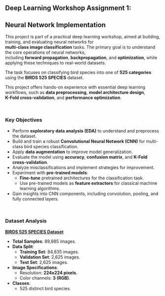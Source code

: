 ## Deep Learning Workshop Assignment 1: 
## Neural Network Implementation

This project is part of a practical deep learning workshop, aimed at building, training, and evaluating neural networks for   
**multi-class image classification** tasks. The primary goal is to understand the core operations of neural networks,  
including **forward propagation**, **backpropagation**, and **optimization**, while applying these techniques to real-world datasets. 

The task focuses on classifying bird species into one of **525 categories** using the **BIRDS 525 SPECIES** dataset.  

This project offers hands-on experience with essential deep learning workflows, such as **data preprocessing**, **model architecture design**,  
**K-Fold cross-validation**, and **performance optimization**.

&nbsp;  
### **Key Objectives**
- Perform **exploratory data analysis (EDA)** to understand and preprocess the dataset.
- Build and train a robust **Convolutional Neural Network (CNN)** for multi-class bird species classification.
- Apply **data augmentation** to improve model generalization.
- Evaluate the model using **accuracy**, **confusion matrix**, and **K-Fold cross-validation**.
- Analyze misclassifications and implement strategies for improvement.
- Experiment with **pre-trained models**:
  - **Fine-tune** pretrained architectures for the classification task.
  - Use pre-trained models as **feature extractors** for classical machine learning algorithms.
- Gain insights into CNN components, including convolution, pooling, and fully connected layers.

&nbsp;  
### **Dataset Analysis**
**[BIRDS 525 SPECIES Dataset](https://www.kaggle.com/gpiosenka/100-bird-species)**  

- **Total Samples**: 89,885 images.
- **Data Split**:
  - **Training Set**: 84,635 images.
  - **Validation Set**: 2,625 images.
  - **Test Set**: 2,625 images.
- **Image Specifications**:
  - Resolution: **224x224 pixels**.
  - Color channels: **3 (RGB)**.
- **Classes**:
  - 525 distinct bird species.
